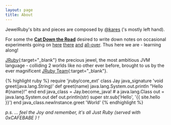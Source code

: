 ```yaml
---
layout: page
title: About
---
```

<!--
<p class="message">
  Hey! All content is objectively opinionated, feel free to disagree. Carry on!
</p>-->

<p class="message">
  JewelRuby's bits and pieces are composed by <a class="bold" title="Karol Buček" href="http://kares.org">@kares</a> ('s mostly left hand).
</p>
<!-- To our very best knowledge, no animals were hurt while doing so. -->

For some the <b><a href="https://www.youtube.com/watch?v=F4h6VCMTZ_0" target="_blank" class="hidden">Cat Down the Road</a></b>
desired to write down notes on occasional
experiments going on [here][1] [there][2] [and][3] [all-over][4]. Thus here we are - learning along!

[JRuby](http://jruby.org){:target="_blank"} the precious jewel, the most ambitious JVM language -
colliding 2 worlds like no other ever before, brought to us by the ever magnificent
[JRuby Team](https://twitter.com/intent/user?screen_name=JRuby){:target="_blank"}.

{% highlight ruby %}
require 'jruby/core_ext'
class Jay
  java_signature 'void greet(java.lang.String)'
  def greet(name)
    java.lang.System.out.println "Hello #{name}!"
  end
end
java_class = Jay.become_java! # a java.lang.Class
out = java.lang.System.out
def out.println(str)
  super str.sub('Hello', '{{ site.hello }}')
end
java_class.newInstance.greet 'World'
{% endhighlight %}

*p.s. ... feel the <span class="">J</span>oy and remember,
it's all <span class="redish bold">J</span>ust <span class="redish bold">Ruby</span>
(served with
  <span class="cafe-babe">
  <span class="x">0x</span><span class="c">C</span><span class="a">A</span><span class="f">F</span><span class="e">E</span><span class="b">B</span><span class="a">A</span><span class="b">B</span><span class="e">E</span>
  </span>
  ) !*

[0]: https://www.youtube.com/watch?v=F4h6VCMTZ_0
[1]: https://github.com/jruby/jruby-openssl
[2]: https://github.com/jruby/activerecord-jdbc-adapter
[3]: https://github.com/jruby/jruby-rack
[4]: https://github.com/jruby/jruby/commits?author=kares
[9]: http://www.stavacademy.co.uk/mimir/catproverbs.htm
